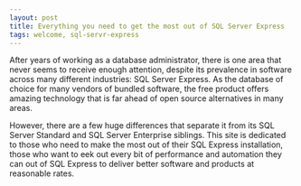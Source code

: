 ```yaml
---
layout: post
title: Everything you need to get the most out of SQL Server Express
tags: welcome, sql-servr-express
---
```


After years of working as a database administrator, there is one area that never seems to receive enough attention, despite its
prevalence in software across many different industries: SQL Server Express. As the database of choice for many vendors of bundled software,
the free product offers amazing technology that is far ahead of open source alternatives in many areas.

However, there are a few huge differences that separate it from its SQL Server Standard and SQL Server Enterprise siblings.
This site is dedicated to those who need to make the most out of their SQL Express installation, those who want to eek out every bit of performance
and automation they can out of SQL Express to deliver better software and products at reasonable rates.
